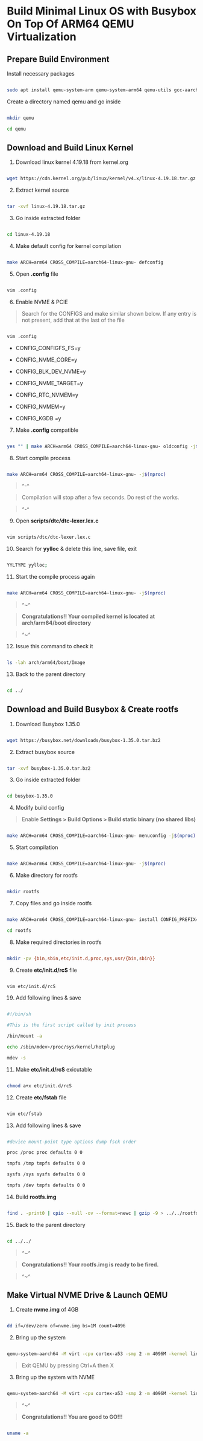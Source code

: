# Build Minimal Linux OS with Busybox On Top Of ARM64 QEMU Virtualization

  

## Prepare Build Environment

  

Install necessary packages

  

````bash

sudo apt install qemu-system-arm qemu-system-arm64 qemu-utils gcc-aarch64-linux-gnu build-essential lzop bison libncurses-dev git make gcc fakeroot ncurses-dev xz-utils libssl-dev bc flex libelf-dev

````

  



  

Create a directory named qemu and go inside

````bash

mkdir qemu

cd qemu

````

  
  

## Download and Build Linux Kernel

  

1. Download linux kernel 4.19.18 from kernel.org

  

````bash

wget https://cdn.kernel.org/pub/linux/kernel/v4.x/linux-4.19.18.tar.gz

````

  

2. Extract kernel source

  

````bash

tar -xvf linux-4.19.18.tar.gz

````

  

3. Go inside extracted folder

  

````bash

cd linux-4.19.18

````

  

4. Make default config for kernel compilation

  

````bash

make ARCH=arm64 CROSS_COMPILE=aarch64-linux-gnu- defconfig

````

  

5. Open **.config** file

  

````bash

vim .config

````

  

6. Enable NVME & PCIE
> Search for the CONFIGS and make similar shown below. If any entry is not present, add that at the last of the file

  

````bash

vim .config

````

  

- CONFIG_CONFIGFS_FS=y

- CONFIG_NVME_CORE=y

- CONFIG_BLK_DEV_NVME=y

- CONFIG_NVME_TARGET=y

- CONFIG_RTC_NVMEM=y

- CONFIG_NVMEM=y

- CONFIG_KGDB =y

  

7. Make **.config** compatible

  

````bash

yes "" | make ARCH=arm64 CROSS_COMPILE=aarch64-linux-gnu- oldconfig -j$(nproc)

````

  

8. Start compile process

  

````bash

make ARCH=arm64 CROSS_COMPILE=aarch64-linux-gnu- -j$(nproc)

````

> ^-^

  

> Compilation will stop after a few seconds. Do rest of the works.

  

> ^-^

  

9. Open **scripts/dtc/dtc-lexer.lex.c**

  

````bash

vim scripts/dtc/dtc-lexer.lex.c

````

  

10. Search for **yylloc** & delete this line, save file, exit

````bash

YYLTYPE yylloc;

````

  

11. Start the compile process again

  

````bash

make ARCH=arm64 CROSS_COMPILE=aarch64-linux-gnu- -j$(nproc)

````

  

> ^~^

  

>  **Congratulations!! Your compiled kernel is located at arch/arm64/boot directory**

  

> ^~^

  

12. Issue this command to check it

  

````bash

ls -lah arch/arm64/boot/Image

````

  

13. Back to the parent directory

  

````bash

cd ../

````

  
  

## Download and Build Busybox & Create rootfs

  

1. Download Busybox 1.35.0

  

````bash

wget https://busybox.net/downloads/busybox-1.35.0.tar.bz2

````

  

2. Extract busybox source

  

````bash

tar -xvf busybox-1.35.0.tar.bz2

````

  

3. Go inside extracted folder

  

````bash

cd busybox-1.35.0

````

  

4. Modify build config

  

> Enable **Settings > Build Options > Build static binary (no shared libs)**

  

````bash

make ARCH=arm64 CROSS_COMPILE=aarch64-linux-gnu- menuconfig -j$(nproc)

````

  

5. Start compilation

  

````bash

make ARCH=arm64 CROSS_COMPILE=aarch64-linux-gnu- -j$(nproc)

````

  

6. Make directory for rootfs

  

````bash

mkdir rootfs

````

  

7. Copy files and go inside rootfs

  

````bash

make ARCH=arm64 CROSS_COMPILE=aarch64-linux-gnu- install CONFIG_PREFIX=rootfs -j$(nproc)

cd rootfs

````

  

8. Make required directories in rootfs

  

````bash

mkdir -pv {bin,sbin,etc/init.d,proc,sys,usr/{bin,sbin}}

````

  

9. Create **etc/init.d/rcS** file

````bash

vim etc/init.d/rcS

````

  

19. Add following lines & save

````bash

#!/bin/sh

#This is the first script called by init process

/bin/mount -a

echo /sbin/mdev>/proc/sys/kernel/hotplug

mdev -s

````

11. Make **etc/init.d/rcS** exicutable

````bash

chmod a+x etc/init.d/rcS

````

  

12. Create **etc/fstab** file

````bash

vim etc/fstab

````

  

13. Add following lines & save

````bash

#device mount-point type options dump fsck order

proc /proc proc defaults 0 0

tmpfs /tmp tmpfs defaults 0 0

sysfs /sys sysfs defaults 0 0

tmpfs /dev tmpfs defaults 0 0

````

  

14. Build **rootfs.img**

````bash

find . -print0 | cpio --null -ov --format=newc | gzip -9 > ../../rootfs.img

````

  

15. Back to the parent directory

  

````bash

cd ../../

````

  

> ^~^

  

>  **Congratulations!! Your rootfs.img is ready to be fired.**

  

> ^~^

  

## Make Virtual NVME Drive & Launch QEMU

  

1. Create **nvme.img** of 4GB

  

````bash

dd if=/dev/zero of=nvme.img bs=1M count=4096

````

  

2. Bring up the system

  

````bash

qemu-system-aarch64 -M virt -cpu cortex-a53 -smp 2 -m 4096M -kernel linux-4.19.18/arch/arm64/boot/Image -nographic -append "console=ttyAMA0 rdinit=linuxrc" -initrd rootfs.img

````

  

> Exit QEMU by pressing Ctrl+A then X

  

3. Bring up the system with NVME

  

````bash

qemu-system-aarch64 -M virt -cpu cortex-a53 -smp 2 -m 4096M -kernel linux-4.19.18/arch/arm64/boot/Image -nographic -append "console=ttyAMA0 rdinit=linuxrc" -initrd rootfs.img -drive file=nvme.img,format=raw,if=none,id=nvme -device nvme,serial=deadbeef,drive=nvme

````

  

> ^~^

  

>  **Congratulations!! You are good to GO!!!**
````bash

uname -a

````

